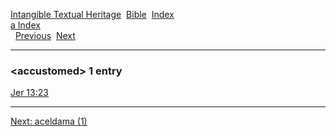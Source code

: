 [Intangible Textual Heritage](../../index)  [Bible](../index) 
[Index](index)   
[a Index](_a_)  
  [Previous](c00141)  [Next](c00143) 

------------------------------------------------------------------------

### &lt;accustomed&gt; 1 entry

[Jer 13:23](../kjv/jer013.htm#023)  

------------------------------------------------------------------------

[Next: aceldama (1)](c00143)

